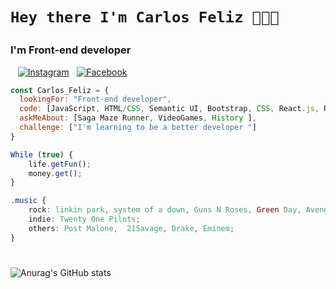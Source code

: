 # <p style="font-family:italic">`Hey there I'm Carlos Feliz 😬😬😬` </p>

### <p>I'm Front-end developer</p>


&nbsp;&nbsp;
 <a href="https://www.instagram.com/feeliz_69/?hl=es-la" target="_blank"><img alt="Instagram" src="https://img.shields.io/badge/<Carlos Feliz>-%23E4405F.svg?style=for-the-badge&logo=Instagram&logoColor=white"/></a>&nbsp;&nbsp;
<a href="https://www.facebook.com/carlosDwayner" target="_blank"><img alt="Facebook" src="https://img.shields.io/badge/Facebook-%231877F2.svg?style=for-the-badge&logo=Facebook&logoColor=white"/></a>

```javascript
const Carlos_Feliz = {
  lookingFor: "Front-end developer",
  code: [JavaScript, HTML/CSS, Semantic UI, Bootstrap, CSS, React.js, Redux, Sass, Next.js],
  askMeAbout: [Saga Maze Runner, VideoGames, History ],
  challenge: ["I'm learning to be a better developer "]
}
```


```javascript
While (true) {
    life.getFun();
    money.get();
}
```
```css
.music {
    rock: linkin park, system of a down, Guns N Roses, Green Day, Avenged Sevenfold;
    indie: Twenty One Pilots;
    others: Post Malone,  21Savage, Drake, Eminem;
}

```


#

![Anurag's GitHub stats](https://github-readme-stats.vercel.app/api?username=CarlosE-Feliz&show_icons=true&theme=radical) 








